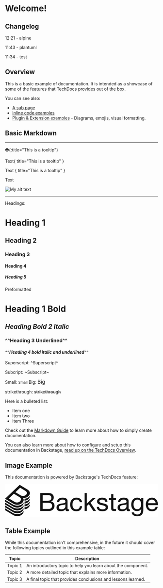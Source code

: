 # Welcome!

## Changelog

12:21 - alpine

11:43 - plantuml

11:34 - test

## Overview

This is a basic example of documentation. It is intended as a showcase of some of the
features that TechDocs provides out of the box.

You can see also:

- [A sub page](sub-page.md)
- [Inline code examples](code/code-sample.md)
- [Plugin & Extension examples](extensions.md) - Diagrams, emojis, visual formatting.

## Basic Markdown


  
* * *

:alien:{:title="This is a tooltip"}

Text{ title="This is a tooltip" }

Text { title="This is a tooltip" }

<span title="This is a tooltip">Text</span>

![My alt text](images/test.drawio)

* * *

Headings:

# Heading 1

## Heading 2

### Heading 3

#### Heading 4

##### Heading 5


Preformatted

# **Heading 1 Bold**

## _**Heading Bold 2 Italic**_

### ^^Heading 3 Underlined^^

#### _**^^Heading 4 bold italic and underlined^^**_


Superscript: ^Superscript^

Subcript: ~Subscript~

Small: <small>Small</small>
Big: <big>Big</big>

strikethrough: ~~strikethrough~~

Here is a bulleted list:

- Item one
- Item two
- Item Three

Check out the [Markdown Guide](https://www.markdownguide.org/) to learn more about how to
simply create documentation.

You can also learn more about how to configure and setup this documentation in Backstage,
[read up on the TechDocs Overview](https://backstage.io/docs/features/techdocs/).

## Image Example

This documentation is powered by Backstage's TechDocs feature:

![Backstage Logo](images/backstage-logo-cncf.svg)

## Table Example

While this documentation isn't comprehensive, in the future it should cover the following
topics outlined in this example table:

| Topic   | Description                                                  |
| ------- | ------------------------------------------------------------ |
| Topic 1 | An introductory topic to help you learn about the component. |
| Topic 2 | A more detailed topic that explains more information.        |
| Topic 3 | A final topic that provides conclusions and lessons learned. |
